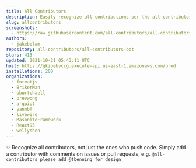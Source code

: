 ```yaml
---
title: All Contributors
description: Easily recognize all contributions per the all-contributors spec
slug: allcontributors
screenshots:
  - https://raw.githubusercontent.com/all-contributors/all-contributors/master/docs/assets/bot-usage.png
authors:
  - jakebolam
repository: all-contributors/all-contributors-bot
stars: 413
updated: 2021-10-21 05:43:11 UTC
host: https://gkioebvccg.execute-api.us-east-1.amazonaws.com/prod
installations: 200
organizations:
  - formatjs
  - BrikerMan
  - pburtchaell
  - prevwong
  - arguiot
  - yannbf
  - livewire
  - MasoniteFramework
  - React95
  - wellyshen
---
```


✨ Recognize all contributors, not just the ones who push code. Simply add a contributor with comments on issues or pull requests, e.g. `@all-contributors please add @tbenning for design`
